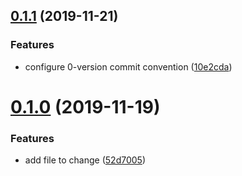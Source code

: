 ## [0.1.1](https://github.com/smnbbrv/github-actions-playground/compare/v0.1.0...v0.1.1) (2019-11-21)


### Features

* configure 0-version commit convention ([10e2cda](https://github.com/smnbbrv/github-actions-playground/commit/10e2cda23ab367de285e6d12588d37485a79845b))

# [0.1.0](https://github.com/smnbbrv/github-actions-playground/compare/v0.0.1...v0.1.0) (2019-11-19)


### Features

* add file to change ([52d7005](https://github.com/smnbbrv/github-actions-playground/commit/52d7005ac08b0da39f8d84979887252ab0004980))
